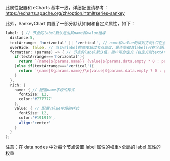 此属性配置和 eCharts 基本一致，详细配置请参考：<a target="_blank" href="https://echarts.apache.org/zh/option.html#series-sankey">https://echarts.apache.org/zh/option.html#series-sankey</a>

此外，SankeyChart 内置了一部分默认如何和自定义属性，如下：

```d
label: { // 节点的label默认是由其name和value组成
  distance:5,
  textArrange: 'horizontal' || 'vertical', // name和value的排列方向(只在全局label属性设置生效)
  overHide: false, // 当节点label的高度超过节点高度，是否隐藏其label(只在全局label属性设置生效)
  formatter: (params) => { // 节点的label默认值，用户可自定义（自定义则textArrange、rich需要用户自己实现）
    if(textArrange==='horizontal'){
      return `{name|${params.name}} {value|${params.data.empty ? 0 : params.data.value}}`; // 横向排列的label默认展示
    }else if(textArrange==='vertical'){
      return `{name|${params.name}}\n{value|${params.data.empty ? 0 : params.data.value}}`; // 纵向排列的label默认展示
    }
  },
  rich: {
    name: { // 配置name字段的样式
      fontSize: 12,
      color:'#777777'
    },
    value: { // 配置value字段的样式
      fontSize: 12,
      color:'#191919',
      align:'center'
    }
  }
};
```

注意：在 data.nodes 中对每个节点设置 label 属性的权重>全局的 label 属性的权重
